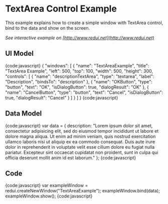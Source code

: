 # TextArea Control Example

This example explains how to create a simple window with TextArea control, bind to the data and show on the screen.

_See interactive example on [http://www.redui.net](http://www.redui.net)_

## UI Model

{code:javascript}
{
    "windows": [
        {
            "name": "TextAreaExample",
            "title": "TextArea Example",
            "left": 500,
            "top": 100,
            "width": 500,
            "height": 300,
            "controls": [
                {
                    "name": "descriptionTextArea",
                    "type": "textarea",
                    "label": "Description",
                    "bindsTo": "description"
                },
                {
                    "name": "OKButton",
                    "type": "button",
                    "text": "OK",
                    "isDialogButton": true,
                    "dialogResult": "OK"
                },
                {
                    "name": "CancelButton",
                    "type": "button",
                    "text": "Cancel",
                    "isDialogButton": true,
                    "dialogResult": "Cancel"
                }
            ]
        }
    ]
}
{code:javascript}

## Data Model

{code:javascript}
var data = {
	description: "Lorem ipsum dolor sit amet, consectetur adipisicing elit, sed do eiusmod tempor incididunt ut labore et dolore magna aliqua. Ut enim ad minim veniam, quis nostrud exercitation ullamco laboris nisi ut aliquip ex ea commodo consequat. Duis aute irure dolor in reprehenderit in voluptate velit esse cillum dolore eu fugiat nulla pariatur. Excepteur sint occaecat cupidatat non proident, sunt in culpa qui officia deserunt mollit anim id est laborum."
};
{code:javascript}

## Code

{code:javascript}
var exampleWindow = redui.createNewWindow("TextAreaExample");
exampleWindow.bind(data);
exampleWindow.show();
{code:javascript}